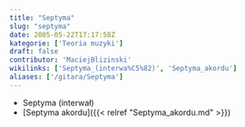 ```yaml
---
title: "Septyma"
slug: "septyma"
date: 2005-05-22T17:17:58Z
kategorie: ['Teoria muzyki']
draft: false
contributor: 'MaciejBlizinski'
wikilinks: ['Septyma_(interwa%C5%82)', 'Septyma_akordu']
aliases: ['/gitara/Septyma']
---
```

  - Septyma (interwał)<!-- link nie odnosił się do niczego: 'Septyma' ('content/Septyma.md') links to 'Septyma_\\(interwał\\)' ('content/Septyma_\\(interwał\\).md') and that does not exist -->
  - [Septyma akordu]({{< relref "Septyma_akordu.md" >}})

